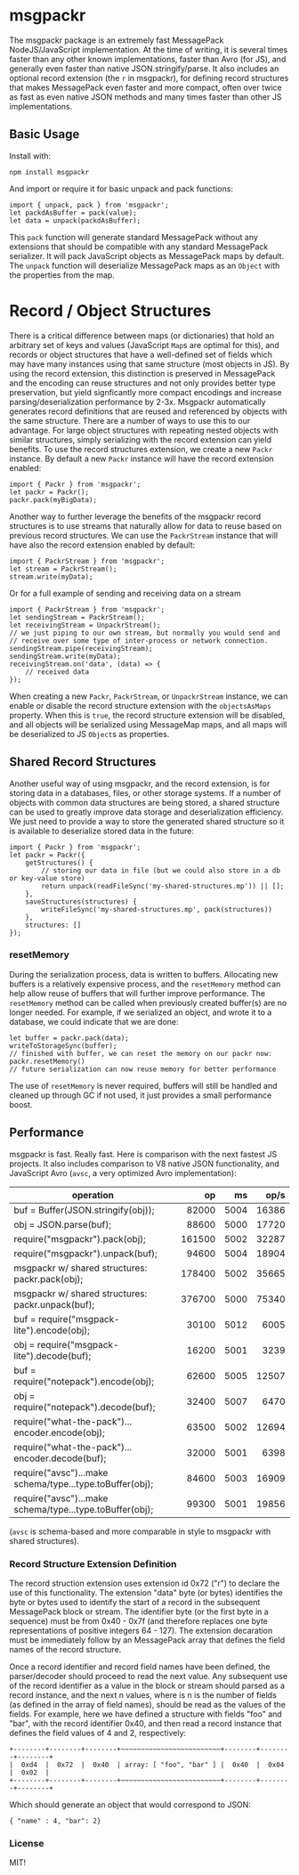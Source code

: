 # msgpackr

The msgpackr package is an extremely fast MessagePack NodeJS/JavaScript implementation. At the time of writing, it is several times faster than any other known implementations, faster than Avro (for JS), and generally even faster than native JSON.stringify/parse. It also includes an optional record extension (the `r` in msgpackr), for defining record structures that makes MessagePack even faster and more compact, often over twice as fast as even native JSON methods and many times faster than other JS implementations.

## Basic Usage

Install with:

```
npm install msgpackr
```
And import or require it for basic unpack and pack functions:
```
import { unpack, pack } from 'msgpackr';
let packdAsBuffer = pack(value);
let data = unpack(packdAsBuffer);
```
This `pack` function will generate standard MessagePack without any extensions that should be compatible with any standard MessagePack serializer. It will pack JavaScript objects as MessagePack maps by default. The `unpack` function will deserialize MessagePack maps as an `Object` with the properties from the map.

# Record / Object Structures
There is a critical difference between maps (or dictionaries) that hold an arbitrary set of keys and values (JavaScript `Map`s are optimal for this), and records or object structures that have a well-defined set of fields which may have many instances using that same structure (most objects in JS). By using the record extension, this distinction is preserved in MessagePack and the encoding can reuse structures and not only provides better type preservation, but yield signficantly more compact encodings and increase parsing/deserialization performance by 2-3x. Msgpackr automatically generates record definitions that are reused and referenced by objects with the same structure. There are a number of ways to use this to our advantage. For large object structures with repeating nested objects with similar structures, simply serializing with the record extension can yield benefits. To use the record structures extension, we create a new `Packr` instance. By default a new `Packr` instance will have the record extension enabled:
```
import { Packr } from 'msgpackr';
let packr = Packr();
packr.pack(myBigData);

```

Another way to further leverage the benefits of the msgpackr record structures is to use streams that naturally allow for data to reuse based on previous record structures. We can use the `PackrStream` instance that will have also the record extension enabled by default:

```
import { PackrStream } from 'msgpackr';
let stream = PackrStream();
stream.write(myData);

```
Or for a full example of sending and receiving data on a stream
```
import { PackrStream } from 'msgpackr';
let sendingStream = PackrStream();
let receivingStream = UnpackrStream();
// we just piping to our own stream, but normally you would send and
// receive over some type of inter-process or network connection.
sendingStream.pipe(receivingStream);
sendingStream.write(myData);
receivingStream.on('data', (data) => {
	// received data
});
```
When creating a new `Packr`, `PackrStream`, or `UnpackrStream` instance, we can enable or disable the record structure extension with the `objectsAsMaps` property. When this is `true`, the record structure extension will be disabled, and all objects will be serialized using MessageMap maps, and all maps will be deserialized to JS `Object`s as properties.

## Shared Record Structures
Another useful way of using msgpackr, and the record extension, is for storing data in a databases, files, or other storage systems. If a number of objects with common data structures are being stored, a shared structure can be used to greatly improve data storage and deserialization efficiency. We just need to provide a way to store the generated shared structure so it is available to deserialize stored data in the future:

```
import { Packr } from 'msgpackr';
let packr = Packr({
	getStructures() {
		// storing our data in file (but we could also store in a db or key-value store)
		return unpack(readFileSync('my-shared-structures.mp')) || [];
	},
	saveStructures(structures) {
		writeFileSync('my-shared-structures.mp', pack(structures))
	},
	structures: []
});

```

### resetMemory
During the serialization process, data is written to buffers. Allocating new buffers is a relatively expensive process, and the `resetMemory` method can help allow reuse of buffers that will further improve performance. The `resetMemory` method can be called when previously created buffer(s) are no longer needed. For example, if we serialized an object, and wrote it to a database, we could indicate that we are done:
```
let buffer = packr.pack(data);
writeToStorageSync(buffer);
// finished with buffer, we can reset the memory on our packr now:
packr.resetMemory()
// future serialization can now reuse memory for better performance
```
The use of `resetMemory` is never required, buffers will still be handled and cleaned up through GC if not used, it just provides a small performance boost.

## Performance
msgpackr is fast. Really fast. Here is comparison with the next fastest JS projects. It also includes comparison to V8 native JSON functionality, and JavaScript Avro (`avsc`, a very optimized Avro implementation):

operation                                                  |   op   |   ms  |  op/s
---------------------------------------------------------- | ------: | ----: | -----:
buf = Buffer(JSON.stringify(obj));                         |   82000 |  5004 |  16386
obj = JSON.parse(buf);                                     |   88600 |  5000 |  17720
require("msgpackr").pack(obj);                             |  161500 |  5002 |  32287
require("msgpackr").unpack(buf);                           |   94600 |  5004 |  18904
msgpackr w/ shared structures: packr.pack(obj);            |  178400 |  5002 |  35665
msgpackr w/ shared structures: packr.unpack(buf);          |  376700 |  5000 |  75340
buf = require("msgpack-lite").encode(obj);                 |   30100 |  5012 |   6005
obj = require("msgpack-lite").decode(buf);                 |   16200 |  5001 |   3239
buf = require("notepack").encode(obj);                     |   62600 |  5005 |  12507
obj = require("notepack").decode(buf);                     |   32400 |  5007 |   6470
require("what-the-pack")... encoder.encode(obj);           |   63500 |  5002 |  12694
require("what-the-pack")... encoder.decode(buf);           |   32000 |  5001 |   6398
require("avsc")...make schema/type...type.toBuffer(obj);   |   84600 |  5003 |  16909
require("avsc")...make schema/type...type.toBuffer(obj);   |   99300 |  5001 |  19856

(`avsc` is schema-based and more comparable in style to msgpackr with shared structures).

### Record Structure Extension Definition
The record struction extension uses extension id 0x72 ("r") to declare the use of this functionality. The extension "data" byte (or bytes) identifies the byte or bytes used to identify the start of a record in the subsequent MessagePack block or stream. The identifier byte (or the first byte in a sequence) must be from 0x40 - 0x7f (and therefore replaces one byte representations of positive integers 64 - 127). The extension decaration must be immediately follow by an MessagePack array that defines the field names of the record structure.

Once a record identifier and record field names have been defined, the parser/decoder should proceed to read the next value. Any subsequent use of the record identifier as a value in the block or stream should parsed as a record instance, and the next n values, where is n is the number of fields (as defined in the array of field names), should be read as the values of the fields. For example, here we have defined a structure with fields "foo" and "bar", with the record identifier 0x40, and then read a record instance that defines the field values of 4 and 2, respectively:
```
+--------+--------+--------+~~~~~~~~~~~~~~~~~~~~~~~~~+--------+--------+--------+
|  0xd4  |  0x72  |  0x40  | array: [ "foo", "bar" ] |  0x40  |  0x04  |  0x02  |
+--------+--------+--------+~~~~~~~~~~~~~~~~~~~~~~~~~+--------+--------+--------+
```
Which should generate an object that would correspond to JSON:
```
{ "name" : 4, "bar": 2}
```


### License

MIT!